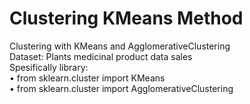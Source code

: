 # Clustering KMeans Method
Clustering with KMeans and AgglomerativeClustering  
Dataset: Plants medicinal product data sales  
Spesifically library:  
• from sklearn.cluster import KMeans  
• from sklearn.cluster import AgglomerativeClustering  
